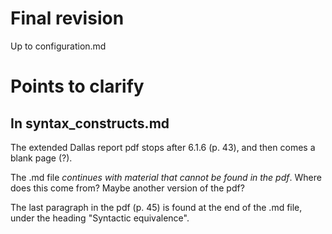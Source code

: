 # Final revision

Up to configuration.md

# Points to clarify

## In syntax_constructs.md

The extended Dallas report pdf stops after 6.1.6 (p. 43), and then comes a blank page (?).

The .md file _continues with material that cannot be found in the pdf_. Where does this come from? Maybe another version of the pdf?

The last paragraph in the pdf (p. 45) is found at the end of the .md file, under the heading "Syntactic equivalence".

